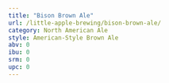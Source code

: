 ```yaml
---
title: "Bison Brown Ale"
url: /little-apple-brewing/bison-brown-ale/
category: North American Ale
style: American-Style Brown Ale
abv: 0
ibu: 0
srm: 0
upc: 0
---
```


